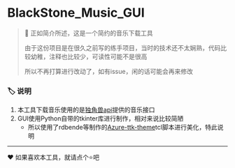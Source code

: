 # BlackStone_Music_GUI

>:page_facing_up: 正如简介所述，这是一个简约的音乐下载工具
> 
> 由于这份项目是在很久之前写的练手项目，当时的技术还不太娴熟，代码比较幼稚，注释也比较少，可读性可能不是很高
> 
> 所以不再打算进行改动了，如有issue，闲的话可能会再来修改

### :label: 说明
1. 本工具下载音乐使用的是[独角兽api](http://ovooa.com/)提供的音乐接口
2. GUI使用Python自带的tkinter库进行制作，相对来说比较简陋
   - 所以使用了rdbende等制作的[Azure-ttk-theme](https://github.com/rdbende/Azure-ttk-theme)tcl脚本进行美化，特此说明

---
:heart: 如果喜欢本工具，就请点个:star:吧